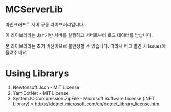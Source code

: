 MCServerLib
===========
마인크래프트 서버 구동 라이브러리입니다.

이 라이브러리는 Jar 기반 서버를 실행하고 서버로부터 로그 데이터를 받습니다.

본 라이브러리는 초기 버전이므로 불안정할 수 있습니다. 따라서 버그 발견 시 lssues에 올려주세요.

Using Librarys
===========
1. Newtonsoft.Json -  MIT License
2. YamlDotNet - MIT License
3. System.IO.Compression.ZipFile - Microsoft Software License (.NET Library) > https://dotnet.microsoft.com/en/dotnet_library_license.htm
